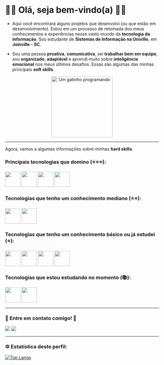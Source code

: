 # 👨‍💻 Olá, seja bem-vindo(a) 👨‍💻

- Aqui você encontrará alguns projetos que desenvolvi (ou que estão em desenvolvimento). Estou em um processo de retomada dos meus conhecimentos e experiências nesse vasto mundo da **tecnologia da informação**. Sou estudante de **Sistemas de Informação na Univille**, em **Joinville - SC**.

- Sou uma pessoa **proativa**, **comunicativa**, sei **trabalhar bem em equipe**, sou **organizado**, **adaptável** e aprendi muito sobre **inteligência emocional** nos meus últimos desafios. Essas são algumas das minhas principais **soft skills**.

<p align="center">
  <img src="https://media.giphy.com/media/JIX9t2j0ZTN9S/giphy.gif" alt="Um gatinho programando" width="200"/>
</p>

<hr>

Agora, vamos a algumas informações sobre minhas **hard skills**:

<h3>Principais tecnologias que domino (⭐️⭐️⭐️):</h3>
<div align="felx-start">
  <img src="https://cdn.jsdelivr.net/gh/devicons/devicon@latest/icons/javascript/javascript-original.svg" width="50"/>
  <img src="https://cdn.jsdelivr.net/gh/devicons/devicon@latest/icons/html5/html5-original.svg" width="50"/>
  <img src="https://cdn.jsdelivr.net/gh/devicons/devicon@latest/icons/css3/css3-original.svg" width="50"/>
  <img src="https://cdn.jsdelivr.net/gh/devicons/devicon@latest/icons/figma/figma-original.svg" width="50"/>
</div>

<h3>Tecnologias que tenho um conhecimento mediano (⭐️⭐️):</h3>
<div align="felx-start">
  <img src="https://cdn.jsdelivr.net/gh/devicons/devicon@latest/icons/git/git-original.svg" width="50"/>
  <img src="https://cdn.jsdelivr.net/gh/devicons/devicon@latest/icons/azuresqldatabase/azuresqldatabase-original.svg" width="50"/>     
</div>

<h3>Tecnologias que tenho um conhecimento básico ou já estudei (⭐️):</h3>
<div align="felx-start"> 
  <img src="https://cdn.jsdelivr.net/gh/devicons/devicon@latest/icons/nodejs/nodejs-original.svg" width="50"/>
  <img src="https://cdn.jsdelivr.net/gh/devicons/devicon@latest/icons/typescript/typescript-original.svg" width="50"/>
  <img src="https://cdn.jsdelivr.net/gh/devicons/devicon@latest/icons/react/react-original.svg" width="50"/> 
  <img src="https://cdn.jsdelivr.net/gh/devicons/devicon@latest/icons/python/python-original.svg" width="50"/>
          
</div>

<h3>Tecnologias que estou estudando no momento (📚):</h3>
<div align="felx-start"> 
    <img src="https://cdn.jsdelivr.net/gh/devicons/devicon@latest/icons/java/java-original-wordmark.svg" width="50"/> 
    <img src="https://cdn.jsdelivr.net/gh/devicons/devicon@latest/icons/postgresql/postgresql-original-wordmark.svg" width="50"/>     
</div>

<hr>

<h3>📲 Entre em contato comigo! 📲</h3>  
<div> 
  <a href = "mailto:tiagopinzgraffunder@gmail.com"><img src="https://img.shields.io/badge/-Gmail-%23333?style=for-the-badge&logo=gmail&logoColor=white" target="_blank"></a>
  <a href="https://www.linkedin.com/in/tiago-pinz-graffunder-455568219" target="_blank"><img src="https://img.shields.io/badge/-LinkedIn-%230077B5?style=for-the-badge&logo=linkedin&logoColor=white" target="_blank"></a> 
</div>

<hr>

<h3>⚙️ Estatística deste perfil:</h3>

[![Top Langs](https://github-readme-stats.vercel.app/api/top-langs/?username=tiagograff&layout=donut-vertical&theme=dark&langs_count=10)](https://github.com/anuraghazra/github-readme-stats)
